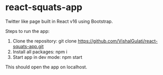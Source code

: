 # react-squats-app
Twitter like page built in React v16 using Bootstrap.

Steps to run the app:

1. Clone the repository: git clone https://github.com/VishalGulati/react-squats-app.git
2. Install all packages: npm i
3. Start app in dev mode: npm start

This should open the app on localhost.
